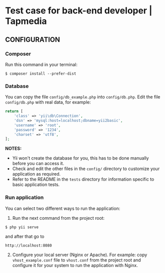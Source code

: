 Test case for back-end developer | Tapmedia
============================

CONFIGURATION
-------------

### Composer

Run this command in your terminal:

```
$ composer install --prefer-dist
```

### Database

You can copy the file `config/db_example.php` into `config/db.php`.
Edit the file `config/db.php` with real data, for example:

```php
return [
    'class' => 'yii\db\Connection',
    'dsn' => 'mysql:host=localhost;dbname=yii2basic',
    'username' => 'root',
    'password' => '1234',
    'charset' => 'utf8',
];
```

**NOTES:**
- Yii won't create the database for you, this has to be done manually before you can access it.
- Check and edit the other files in the `config/` directory to customize your application as required.
- Refer to the README in the `tests` directory for information specific to basic application tests.

### Run application

You can select two different ways to run the application:

1. Run the next command from the project root:

```
$ php yii serve
```

and after that go to 
~~~
http://localhost:8080
~~~

2. Configure your local server (Nginx or Apache).
For example: copy `vhost_example.conf` file to `vhost.conf` from the project root and configure it for your system
to run the application with Nginx.